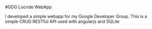 #GDG Locride WebApp

I developed a simple webapp for my Google Developer Group.
This is a simple CRUD RESTful API used with angularjs and SQLite